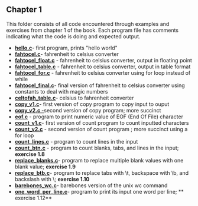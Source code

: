## Chapter 1

This folder consists of all code encountered through examples and exercises from chapter 1 of the book. Each program file has comments indicating what the code is doing and expected output. 

 - [**hello.c**](hello.c)- first program, prints "hello world"
 - [**fahtocel.c**](fahtocel.c)- fahrenheit to celsius converter
 - [**fahtocel_float.c**](fahtocel_float.c) - fahrenheit to celsius converter, output in floating point
 - [**fahtocel_table.c**](fahtocel_table.c) - fahrenheit to celsius converter, output in table format
 - [**fahtocel_for.c**](fahtocel_for.c) - fahrenheit to celsius converter using for loop instead of while
 - [**fahtocel_final.c**](fahtocel_final.c)- final version of fahrenheit to celsius converter using constants to deal with magic numbers
 - [**celtofah_table.c**](celtofah_table.c)- celsius to fahrenheit converter
 - [**copy_v1.c**](copy_v1.c)- first version of copy program to copy input to ouput
 - [**copy_v2.c -**](copy_v2.c)second version of copy program; more succinct
 - [**eof.c**](eof.c) - program to print numeric value of EOF (End Of File) character
 - [**count_v1.c**](count_v1.c)- first version of count program to count inputted characters
 - [**count_v2.c**](count_v2.c) - second version of count program ; more succinct using a for loop
 - [**count_lines.c**](count_lines.c) - program to count lines in the input
 - [**count_btn.c**](count_btn.c) - program to count blanks, tabs, and lines in the input; **exercise 1.8**
 - [**replace_blanks.c**](replace_blanks.c)- program to replace multiple blank values with one blank value;  **exercise 1.9**
 - [**replace_btb.c**](replace_btb.c)- program to replace tabs with \t, backspace with \b, and backslash with \\; **exercise 1.10**
 - [**barebones_wc.c**](barebones_wc.c)- barebones version of the unix wc command 
 - [**one_word_per_line.c**](one_word_per_line.c)- program to print its input one word per line; ** exercise 1.12**



